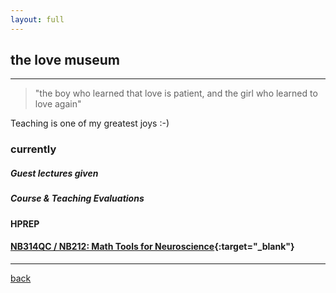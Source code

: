 ```yaml
---
layout: full
---
```


## the love museum
***
> "the boy who learned that love is patient, and the girl who learned to love again" 

Teaching is one of my greatest joys :-)

### currently
#### 
#### 
##### Guest lectures given

##### Course & Teaching Evaluations

#### HPREP

#### [NB314QC / NB212: Math Tools for Neuroscience](https://github.com/ebatty/MathToolsforNeuroscience){:target="_blank"}

***
[back](./)
